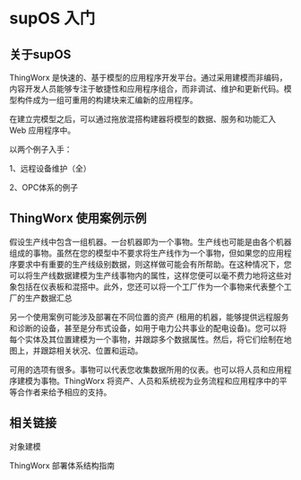 # supOS 入门

## 关于supOS

ThingWorx 是快速的、基于模型的应用程序开发平台。通过采用建模而非编码，内容开发人员能够专注于敏捷性和应用程序组合，而非调试、维护和更新代码。模型构件成为一组可重用的构建块来汇编新的应用程序。

在建立完模型之后，可以通过拖放混搭构建器将模型的数据、服务和功能汇入 Web 应用程序中。



以两个例子入手：

1、远程设备维护（全）

2、OPC体系的例子



## ThingWorx 使用案例示例

假设生产线中包含一组机器。一台机器即为一个事物。生产线也可能是由各个机器组成的事物。虽然在您的模型中不要求将生产线作为一个事物，但如果您的应用程序要求中有重要的生产线级别数据，则这样做可能会有所帮助。在这种情况下，您可以将生产线数据建模为生产线事物内的属性，这样您便可以毫不费力地将这些对象包括在仪表板和混搭中。此外，您还可以将一个工厂作为一个事物来代表整个工厂的生产数据汇总

另一个使用案例可能涉及部署在不同位置的资产 \(租用的机器，能够提供远程服务和诊断的设备，甚至是分布式设备，如用于电力公共事业的配电设备\)。您可以将每个实体及其位置建模为一个事物，并跟踪多个数据属性。然后，将它们绘制在地图上，并跟踪相关状况、位置和运动。

可用的选项有很多。事物可以代表您收集数据所用的仪表。也可以将人员和应用程序建模为事物。ThingWorx 将资产、人员和系统视为业务流程和应用程序中的平等合作者来给予相应的支持。

## 相关链接

对象建模

ThingWorx 部署体系结构指南

